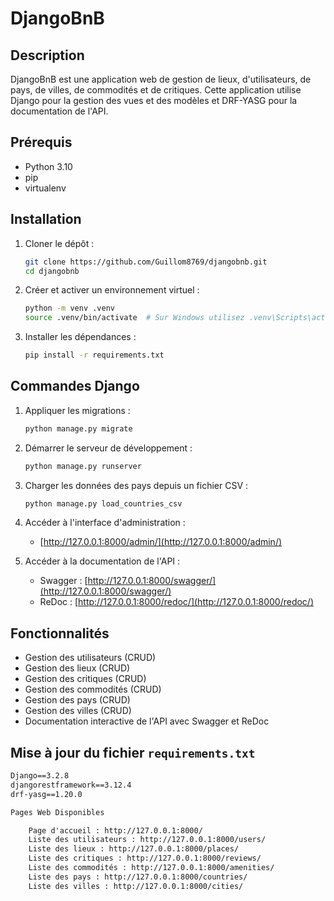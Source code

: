 # DjangoBnB

## Description

DjangoBnB est une application web de gestion de lieux, d'utilisateurs, de pays, de villes, de commodités et de critiques. Cette application utilise Django pour la gestion des vues et des modèles et DRF-YASG pour la documentation de l'API.

## Prérequis

- Python 3.10
- pip
- virtualenv

## Installation

1. Cloner le dépôt :

    ```bash
    git clone https://github.com/Guillom8769/djangobnb.git
    cd djangobnb
    ```

2. Créer et activer un environnement virtuel :

    ```bash
    python -m venv .venv
    source .venv/bin/activate  # Sur Windows utilisez .venv\Scripts\activate
    ```

3. Installer les dépendances :

    ```bash
    pip install -r requirements.txt
    ```

## Commandes Django

1. Appliquer les migrations :

    ```bash
    python manage.py migrate
    ```

2. Démarrer le serveur de développement :

    ```bash
    python manage.py runserver
    ```

3. Charger les données des pays depuis un fichier CSV :

    ```bash
    python manage.py load_countries_csv
    ```

4. Accéder à l'interface d'administration :

    - [http://127.0.0.1:8000/admin/](http://127.0.0.1:8000/admin/)

5. Accéder à la documentation de l'API :

    - Swagger : [http://127.0.0.1:8000/swagger/](http://127.0.0.1:8000/swagger/)
    - ReDoc : [http://127.0.0.1:8000/redoc/](http://127.0.0.1:8000/redoc/)

## Fonctionnalités

- Gestion des utilisateurs (CRUD)
- Gestion des lieux (CRUD)
- Gestion des critiques (CRUD)
- Gestion des commodités (CRUD)
- Gestion des pays (CRUD)
- Gestion des villes (CRUD)
- Documentation interactive de l'API avec Swagger et ReDoc

## Mise à jour du fichier `requirements.txt`

```txt
Django==3.2.8
djangorestframework==3.12.4
drf-yasg==1.20.0

Pages Web Disponibles

    Page d'accueil : http://127.0.0.1:8000/
    Liste des utilisateurs : http://127.0.0.1:8000/users/
    Liste des lieux : http://127.0.0.1:8000/places/
    Liste des critiques : http://127.0.0.1:8000/reviews/
    Liste des commodités : http://127.0.0.1:8000/amenities/
    Liste des pays : http://127.0.0.1:8000/countries/
    Liste des villes : http://127.0.0.1:8000/cities/